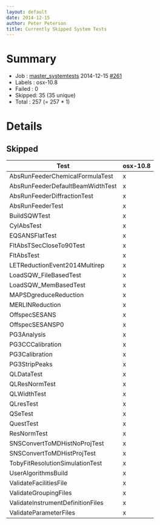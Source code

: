 ```yaml
---
layout: default
date: 2014-12-15
author: Peter Peterson
title: Currently Skipped System Tests
---
```

Summary
=======

* Job    : [master_systemtests](http://builds.mantidproject.org/job/master_systemtests/) 2014-12-15 [#261](http://builds.mantidproject.org/job/master_systemtests/261/)
* Labels : osx-10.8
* Failed : 0
* Skipped: 35 (35 unique)
* Total  : 257 (= 257 * 1)

Details
=======

Skipped
-------

| Test                               | osx-10.8 |
|------------------------------------|----------|
| AbsRunFeederChemicalFormulaTest    |     x    |
| AbsRunFeederDefaultBeamWidthTest   |     x    |
| AbsRunFeederDiffractionTest        |     x    |
| AbsRunFeederTest                   |     x    |
| BuildSQWTest                       |     x    |
| CylAbsTest                         |     x    |
| EQSANSFlatTest                     |     x    |
| FltAbsTSecCloseTo90Test            |     x    |
| FltAbsTest                         |     x    |
| LETReductionEvent2014Multirep      |     x    |
| LoadSQW_FileBasedTest              |     x    |
| LoadSQW_MemBasedTest               |     x    |
| MAPSDgreduceReduction              |     x    |
| MERLINReduction                    |     x    |
| OffspecSESANS                      |     x    |
| OffspecSESANSP0                    |     x    |
| PG3Analysis                        |     x    |
| PG3CCCalibration                   |     x    |
| PG3Calibration                     |     x    |
| PG3StripPeaks                      |     x    |
| QLDataTest                         |     x    |
| QLResNormTest                      |     x    |
| QLWidthTest                        |     x    |
| QLresTest                          |     x    |
| QSeTest                            |     x    |
| QuestTest                          |     x    |
| ResNormTest                        |     x    |
| SNSConvertToMDHistNoProjTest       |     x    |
| SNSConvertToMDHistProjTest         |     x    |
| TobyFitResolutionSimulationTest    |     x    |
| UserAlgorithmsBuild                |     x    |
| ValidateFacilitiesFile             |     x    |
| ValidateGroupingFiles              |     x    |
| ValidateInstrumentDefinitionFiles  |     x    |
| ValidateParameterFiles             |     x    |
